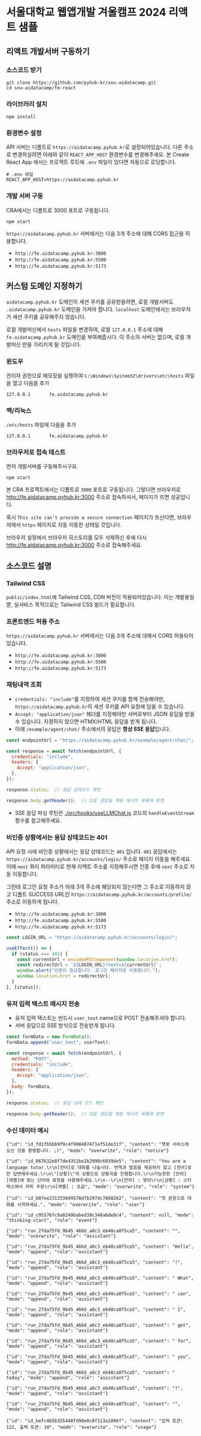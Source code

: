 # 서울대학교 웹앱개발 겨울캠프 2024 리액트 샘플

## 리액트 개발서버 구동하기

### 소스코드 받기

```
git clone https://github.com/pyhub-kr/snu-aidatacamp.git
cd snu-aidatacamp/fe-react
```

### 라이브러리 설치

```
npm install
```

### 환경변수 설정

API 서버는 디폴트로 `https://aidatacamp.pyhub.kr`로 설정되어있습니다. 다른 주소로 변경하실려면 아래와 같이 `REACT_APP_HOST` 환경변수를 변경해주세요.
본 Create React App 에서는 프로젝트 루트에 `.env` 파일이 있다면 자동으로 로딩합니다. 

```.env
# .env 파일
REACT_APP_HOST=https://aidatacamp.pyhub.kr
```

### 개발 서버 구동

CRA에서는 디폴트로 3000 포트로 구동됩니다.

```
npm start
```

`https://aidatacamp.pyhub.kr` 서버에서는 다음 3개 주소에 대해 CORS 접근을 허용합니다.

+ `http://fe.aidatacamp.pyhub.kr:3000`
+ `http://fe.aidatacamp.pyhub.kr:5500`
+ `http://fe.aidatacamp.pyhub.kr:5173`

## 커스텀 도메인 지정하기

`aidatacamp.pyhub.kr` 도메인의 세션 쿠키를 공유받을려면, 로컬 개발서버도 `.aidatacamp.pyhub.kr` 도메인을 가져야 합니다.
`localhost` 도메인에서는 브라우저가 세션 쿠키를 공유해주지 않습니다.

로컬 개발머신에서 `hosts` 파일을 변경하여, 로컬 `127.0.0.1` 주소에 대해 `fe.aidatacamp.pyhub.kr` 도메인을 부여해줍시다.
이 주소의 서버는 없으며, 로컬 개발머신 만을 가리키게 될 것입니다.

### 윈도우

관리자 권한으로 메모장을 실행하여 `C:\Windows\System32\drivers\etc\hosts` 파일을 열고 다음을 추가

```
127.0.0.1       fe.aidatacamp.pyhub.kr
```

### 맥/리눅스

`/etc/hosts` 파일에 다음을 추가

```
127.0.0.1       fe.aidatacamp.pyhub.kr
```

### 브라우저로 접속 테스트

먼저 개발서버를 구동해주시구요.

```
npm start
```

본 CRA 프로젝트에서는 디폴트로 `3000` 포트로 구동됩니다. 그렇다면 브라우저로 http://fe.aidatacamp.pyhub.kr:3000 주소로 접속하셔서, 페이지가 뜨면 성공입니다.

혹시 `This site can’t provide a secure connection` 페이지가 뜨신다면, 브라우저에서 `https` 페이지로 자동 이동한 상태일 것입니다.

브라우저 설정에서 브라우저 히스토리를 모두 삭제하신 후에 다시 http://fe.aidatacamp.pyhub.kr:3000 주소로 접속해주세요. 

## 소스코드 설명

### Tailwind CSS

`public/index.html`에 Tailwind CSS, CDN 버전이 적용되어있습니다.
이는 개발용일뿐, 실서비스 목적으로는 Tailwind CSS 빌드가 필요합니다.

### 프론트엔드 허용 주소

`https://aidatacamp.pyhub.kr` 서버에서는 다음 3개 주소에 대해서 CORS 허용되어있습니다.

+ `http://fe.aidatacamp.pyhub.kr:3000`
+ `http://fe.aidatacamp.pyhub.kr:5500`
+ `http://fe.aidatacamp.pyhub.kr:5173`

### 채팅내역 조회

+ `credentials: "include"`를 지정하여 세션 쿠키를 함께 전송해야만, `https://aidatacamp.pyhub.kr`의 세션 쿠키를 API 요청에 담을 수 있습니다.
+ `Accept: "application/json"` 헤더를 지정해야만 서버로부터 JSON 응답을 받을 수 있습니다. 지정하지 않으면 HTMX/HTML 응답을 받게 됩니다.
+ 아래 `/example/agent/chat/` 주소에서의 응답은 **항상 SSE 응답**입니다.

```js
const endpointUrl = "https://aidatacamp.pyhub.kr/example/agent/chat/";

const response = await fetch(endpointUrl, {
  credentials: "include",
  headers: {
    Accept: "application/json",
  },
});

response.status;  // 응답 상태코드 확인

response.body.getReader();  // SSE 응답을 채팅 메시지 목록에 반영
```

+ SSE 응답 파싱 루틴은 [./src/hooks/useLLMChat.js](./src/hooks/useLLMChat.js) 코드의 `handleEventStream` 함수를 참고해주세요.

### 비인증 상황에서는 응답 상태코드는 401

API 요청 시에 비인증 상황에서는 응답 상태코드는 `401` 입니다. `401` 응답에서는 `https://aidatacamp.pyhub.kr/accounts/login/` 주소로 페이지 이동을 해주세요. 이때 `next` 쿼리 파라미터로 현재 리액트 주소를 지정해주시면 인증 후에 `next` 주소로 자동 이동합니다.

그런데 로그인 요청 주소가 아래 3개 주소에 해당되지 않는다면 그 주소로 이동하지 않고 디폴트 SUCCESS URL인 `https://aidatacamp.pyhub.kr/accounts/profile/` 주소로 이동하게 됩니다.

+ `http://fe.aidatacamp.pyhub.kr:3000`
+ `http://fe.aidatacamp.pyhub.kr:5500`
+ `http://fe.aidatacamp.pyhub.kr:5173`

```js
const LOGIN_URL = "https://aidatacamp.pyhub.kr/accounts/login/";

useEffect(() => {
  if (status === 401) {
    const currentUrl = encodeURIComponent(window.location.href);
    const redirectUrl = `${LOGIN_URL}?next=${currentUrl}`;
    window.alert("인증이 필요합니다. 로그인 페이지로 이동합니다.");
    window.location.href = redirectUrl;
  }
}, [status]);
```

### 유저 입력 텍스트 메시지 전송

+ 유저 입력 텍스트는 반드시 `user_text` name으로 POST 전송해주셔야 합니다.
+ 서버 응답으로 SSE 방식으로 전송받게 됩니다.

```js
const formData = new FormData();
formData.append("user_text", userText);

const response = await fetch(endpointUrl, {
  method: "POST",
  credentials: "include",
  headers: {
    Accept: "application/json",
  },
  body: formData,
});

response.status;  // 응답 상태 코드 확인

response.body.getReader();  // SSE 응답을 채팅 메시지 목록에 반영
```

### 수신 데이터 예시

```jsonl
{"id": "id_fd1fb5bb9f9c4f908407471ef51de31f", "content": "챗봇 서비스에 오신 것을 환영합니다. ;)", "mode": "overwrite", "role": "notice"}

{"id": "id_067632e8f7de4351be2b2990c6939de5", "content": "You are a language tutor.\r\n[언어]로 대화를 나눕시다. 번역과 발음을 제공하지 않고 [언어]로만 답변해주세요.\r\n\"[상황]\"의 상황으로 상황극을 진행합니다.\r\n가능한한 [언어] [레벨]에 맞는 단어와 표현을 사용해주세요.\r\n--\r\n[언어] : 영어\r\n[상황] : 스타벅스에서 커피 주문\r\n[레벨] : 초급", "mode": "overwrite", "role": "system"}

{"id": "id_b07ee231333849578d7b297dc7868262", "content": "첫 문장으로 대화를 시작하세요.", "mode": "overwrite", "role": "user"}

{"id": "id_c95576fc9a8249babed39c348a6de0c4", "content": null, "mode": "thinking-start", "role": "event"}

{"id": "run_27da75fd_9b45_466d_a8c3_eb40ca8f5ca5", "content": "", "mode": "overwrite", "role": "assistant"}

{"id": "run_27da75fd_9b45_466d_a8c3_eb40ca8f5ca5", "content": "Hello", "mode": "append", "role": "assistant"}

{"id": "run_27da75fd_9b45_466d_a8c3_eb40ca8f5ca5", "content": "!", "mode": "append", "role": "assistant"}

{"id": "run_27da75fd_9b45_466d_a8c3_eb40ca8f5ca5", "content": " What", "mode": "append", "role": "assistant"}

{"id": "run_27da75fd_9b45_466d_a8c3_eb40ca8f5ca5", "content": " can", "mode": "append", "role": "assistant"}

{"id": "run_27da75fd_9b45_466d_a8c3_eb40ca8f5ca5", "content": " I", "mode": "append", "role": "assistant"}

{"id": "run_27da75fd_9b45_466d_a8c3_eb40ca8f5ca5", "content": " get", "mode": "append", "role": "assistant"}

{"id": "run_27da75fd_9b45_466d_a8c3_eb40ca8f5ca5", "content": " for", "mode": "append", "role": "assistant"}

{"id": "run_27da75fd_9b45_466d_a8c3_eb40ca8f5ca5", "content": " you", "mode": "append", "role": "assistant"}

{"id": "run_27da75fd_9b45_466d_a8c3_eb40ca8f5ca5", "content": " today", "mode": "append", "role": "assistant"}

{"id": "run_27da75fd_9b45_466d_a8c3_eb40ca8f5ca5", "content": "?", "mode": "append", "role": "assistant"}

{"id": "run_27da75fd_9b45_466d_a8c3_eb40ca8f5ca5", "content": "", "mode": "append", "role": "assistant"}

{"id": "id_befc4b5b355448fd90e0c8f113a1896f", "content": "입력 토큰: 122, 출력 토큰: 10", "mode": "overwrite", "role": "usage"}
```

